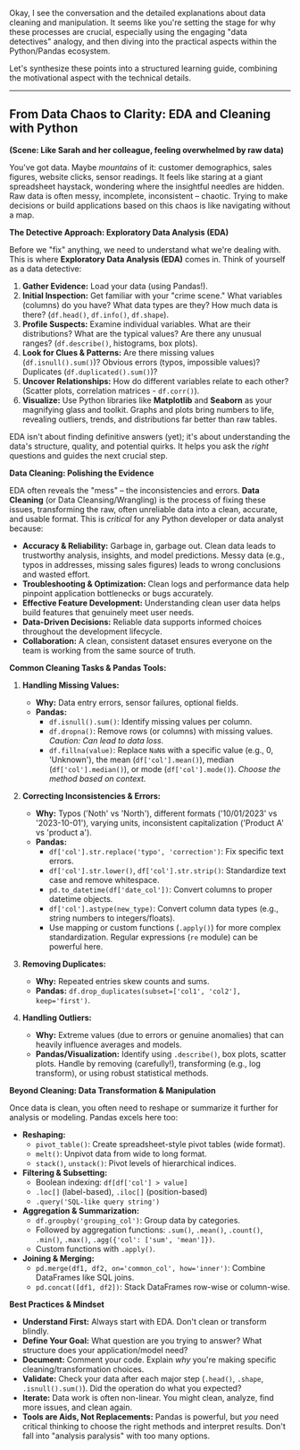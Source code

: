 Okay, I see the conversation and the detailed explanations about data cleaning and manipulation. It seems like you're setting the stage for why these processes are crucial, especially using the engaging "data detectives" analogy, and then diving into the practical aspects within the Python/Pandas ecosystem.

Let's synthesize these points into a structured learning guide, combining the motivational aspect with the technical details.

---

## From Data Chaos to Clarity: EDA and Cleaning with Python

**(Scene: Like Sarah and her colleague, feeling overwhelmed by raw data)**

You've got data. Maybe *mountains* of it: customer demographics, sales figures, website clicks, sensor readings. It feels like staring at a giant spreadsheet haystack, wondering where the insightful needles are hidden. Raw data is often messy, incomplete, inconsistent – chaotic. Trying to make decisions or build applications based on this chaos is like navigating without a map.

**The Detective Approach: Exploratory Data Analysis (EDA)**

Before we "fix" anything, we need to understand what we're dealing with. This is where **Exploratory Data Analysis (EDA)** comes in. Think of yourself as a data detective:

1.  **Gather Evidence:** Load your data (using Pandas!).
2.  **Initial Inspection:** Get familiar with your "crime scene." What variables (columns) do you have? What data types are they? How much data is there? (`df.head()`, `df.info()`, `df.shape`).
3.  **Profile Suspects:** Examine individual variables. What are their distributions? What are the typical values? Are there any unusual ranges? (`df.describe()`, histograms, box plots).
4.  **Look for Clues & Patterns:** Are there missing values (`df.isnull().sum()`)? Obvious errors (typos, impossible values)? Duplicates (`df.duplicated().sum()`)?
5.  **Uncover Relationships:** How do different variables relate to each other? (Scatter plots, correlation matrices - `df.corr()`).
6.  **Visualize:** Use Python libraries like **Matplotlib** and **Seaborn** as your magnifying glass and toolkit. Graphs and plots bring numbers to life, revealing outliers, trends, and distributions far better than raw tables.

EDA isn't about finding definitive answers (yet); it's about understanding the data's structure, quality, and potential quirks. It helps you ask the *right* questions and guides the next crucial step.

**Data Cleaning: Polishing the Evidence**

EDA often reveals the "mess" – the inconsistencies and errors. **Data Cleaning** (or Data Cleansing/Wrangling) is the process of fixing these issues, transforming the raw, often unreliable data into a clean, accurate, and usable format. This is *critical* for any Python developer or data analyst because:

*   **Accuracy & Reliability:** Garbage in, garbage out. Clean data leads to trustworthy analysis, insights, and model predictions. Messy data (e.g., typos in addresses, missing sales figures) leads to wrong conclusions and wasted effort.
*   **Troubleshooting & Optimization:** Clean logs and performance data help pinpoint application bottlenecks or bugs accurately.
*   **Effective Feature Development:** Understanding clean user data helps build features that genuinely meet user needs.
*   **Data-Driven Decisions:** Reliable data supports informed choices throughout the development lifecycle.
*   **Collaboration:** A clean, consistent dataset ensures everyone on the team is working from the same source of truth.

**Common Cleaning Tasks & Pandas Tools:**

1.  **Handling Missing Values:**
    *   **Why:** Data entry errors, sensor failures, optional fields.
    *   **Pandas:**
        *   `df.isnull().sum()`: Identify missing values per column.
        *   `df.dropna()`: Remove rows (or columns) with missing values. *Caution: Can lead to data loss.*
        *   `df.fillna(value)`: Replace `NaN`s with a specific value (e.g., 0, 'Unknown'), the mean (`df['col'].mean()`), median (`df['col'].median()`), or mode (`df['col'].mode()`). *Choose the method based on context.*

2.  **Correcting Inconsistencies & Errors:**
    *   **Why:** Typos ('Noth' vs 'North'), different formats ('10/01/2023' vs '2023-10-01'), varying units, inconsistent capitalization ('Product A' vs 'product a').
    *   **Pandas:**
        *   `df['col'].str.replace('typo', 'correction')`: Fix specific text errors.
        *   `df['col'].str.lower()`, `df['col'].str.strip()`: Standardize text case and remove whitespace.
        *   `pd.to_datetime(df['date_col'])`: Convert columns to proper datetime objects.
        *   `df['col'].astype(new_type)`: Convert column data types (e.g., string numbers to integers/floats).
        *   Use mapping or custom functions (`.apply()`) for more complex standardization. Regular expressions (`re` module) can be powerful here.

3.  **Removing Duplicates:**
    *   **Why:** Repeated entries skew counts and sums.
    *   **Pandas:** `df.drop_duplicates(subset=['col1', 'col2'], keep='first')`.

4.  **Handling Outliers:**
    *   **Why:** Extreme values (due to errors or genuine anomalies) that can heavily influence averages and models.
    *   **Pandas/Visualization:** Identify using `.describe()`, box plots, scatter plots. Handle by removing (carefully!), transforming (e.g., log transform), or using robust statistical methods.

**Beyond Cleaning: Data Transformation & Manipulation**

Once data is clean, you often need to reshape or summarize it further for analysis or modeling. Pandas excels here too:

*   **Reshaping:**
    *   `pivot_table()`: Create spreadsheet-style pivot tables (wide format).
    *   `melt()`: Unpivot data from wide to long format.
    *   `stack()`, `unstack()`: Pivot levels of hierarchical indices.
*   **Filtering & Subsetting:**
    *   Boolean indexing: `df[df['col'] > value]`
    *   `.loc[]` (label-based), `.iloc[]` (position-based)
    *   `.query('SQL-like query string')`
*   **Aggregation & Summarization:**
    *   `df.groupby('grouping_col')`: Group data by categories.
    *   Followed by aggregation functions: `.sum()`, `.mean()`, `.count()`, `.min()`, `.max()`, `.agg({'col': ['sum', 'mean']})`.
    *   Custom functions with `.apply()`.
*   **Joining & Merging:**
    *   `pd.merge(df1, df2, on='common_col', how='inner')`: Combine DataFrames like SQL joins.
    *   `pd.concat([df1, df2])`: Stack DataFrames row-wise or column-wise.

**Best Practices & Mindset**

*   **Understand First:** Always start with EDA. Don't clean or transform blindly.
*   **Define Your Goal:** What question are you trying to answer? What structure does your application/model need?
*   **Document:** Comment your code. Explain *why* you're making specific cleaning/transformation choices.
*   **Validate:** Check your data after each major step (`.head()`, `.shape`, `.isnull().sum()`). Did the operation do what you expected?
*   **Iterate:** Data work is often non-linear. You might clean, analyze, find more issues, and clean again.
*   **Tools are Aids, Not Replacements:** Pandas is powerful, but *you* need critical thinking to choose the right methods and interpret results. Don't fall into "analysis paralysis" with too many options.
